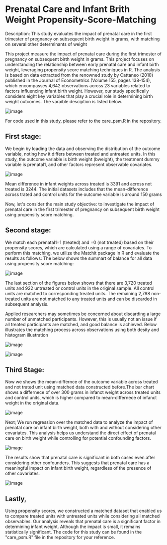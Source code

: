 # Prenatal Care and Infant Brith Weight Propensity-Score-Matching
Description: This study evaluates the impact of prenatal care in the first trimester of pregnancy on subsequent birth weight in grams, with matching on several other determinants of weight

This project measure the impact  of prenatal care during the first trimester of pregnancy on subsequent birth weight in grams. This project focuses on understanding the relationship between early prenatal care and infant birth weight, leveraging propensity score matching techniques in R. The analysis is based on data extracted from the renowned study by Cattaneo (2010) published in the Journal of Econometrics (Volume 155, pages 138-154), which encompasses 4,642 observations across 23 variables related to factors influencing infant birth weight. However, our study specifically considers eight key variables that play a crucial role in determining birth weight outcomes. The varaible desciption is listed below. 

![image](https://github.com/mshirzad414/Prenatal-Care-and-Infant-Birth-Weight-Propensity-Score-Matching/assets/140922484/7d865f16-94e5-4c83-b42c-caf78b89b235)

For code used in this study, please refer to the care_psm.R in the repository. 

## First stage:
We begin by loading the data and observing the distribution of the outcome variable, noting how it differs between treated and untreated units.
In this study, the outcome variable is birth weight (bweight), the treatment dummy variable is prenatal1, and other factors represent observable covariates.


![image](https://github.com/mshirzad414/Prenatal-Care-and-Infant-Birth-Weight-Propensity-Score-Matching/assets/140922484/2a64cc7e-e17d-44bf-a879-2b3608a49e9d)


Mean difference in infant weights across treated is 3391 and across not treated is 3244. The initial datasets includes that the mean-difference across trated and control units for the outcome variable is around 150 grams

Now, let's consider the main study objective: to investigate the impact of prenatal care in the first trimester of pregnancy on subsequent birth weight using propensity score matching.

## Second stage:
We match each prenatal1=1 (treated) and =0 (not treated) based on their propensity scores, which are calculated using a range of covariates. To perform this matching, we utilize the Matchit package in R and evaluate the results as follows:
The below shows the summart of balance for all data using propensity score matching:

![image](https://github.com/mshirzad414/Prenatal-Care-and-Infant-Birth-Weight-Propensity-Score-Matching/assets/140922484/fb66de0f-ba12-42c3-b151-cdcadc600227)





The last section of the figures below shows that there are 3,720 treated units and 922 untreated or control units in the original sample. All control units are matched to corresponding treated units. The remaining 2,798 non-treated units are not matched to any treated units and can be discarded in subsequent analysis.

Applied researchers may sometimes be concerned about discarding a large number of unmatched participants. However, this is usually not an issue if all treated participants are matched, and good balance is achieved.
Below illustrates the matching process across observations using both desity and histogram illustration

![image](https://github.com/mshirzad414/Prenatal-Care-and-Infant-Birth-Weight-Propensity-Score-Matching/assets/140922484/cbf266ca-f4a8-4c3a-a28e-2b77b9d33e57)



![image](https://github.com/mshirzad414/Prenatal-Care-and-Infant-Birth-Weight-Propensity-Score-Matching/assets/140922484/703051bd-69f2-4468-84c0-cde9bc012e0d)




## Third Stage:

Now we shows the mean-differnce of the outcome variable across treated and not trated unit using matched data constructed before.The bar chart shows a differnece of over 300 grams in infanct weight across treated units and control units, which is higher compared to mean-differnece of infanct weight in the original data. 

![image](https://github.com/mshirzad414/Prenatal-Care-and-Infant-Birth-Weight-Propensity-Score-Matching/assets/140922484/2abe4b69-b9cb-450a-94d4-8830c50706d5)




Next; We run regression over the matched data to analyze the impact of prenatal care on infant birth weight, both with and without considering other covariates. This analysis helps us understand the direct effect of prenatal care on birth weight while controlling for potential confounding factors.

![image](https://github.com/mshirzad414/Prenatal-Care-and-Infant-Birth-Weight-Propensity-Score-Matching/assets/140922484/d9b3c794-8c51-4359-ad37-2ec70507d58e)



The results show that prenatal care is significant in both cases even after considering other confounders. This suggests that prenatal care has a meaningful impact on infant birth weight, regardless of the presence of other covariates.

![image](https://github.com/mshirzad414/Prenatal-Care-and-Infant-Birth-Weight-Propensity-Score-Matching/assets/140922484/c8682e98-81e7-4603-814d-91245996e348)




## Lastly, 

Using propensity scores, we constructed a matched dataset that enabled us to compare treated units with untreated units while considering all matched observables. Our analysis reveals that prenatal care is a significant factor in determining infant weight. Although the impact is small, it remains statistically significant. The code for this study can be found in the "care_psm.R" file in the repository for your reference.




